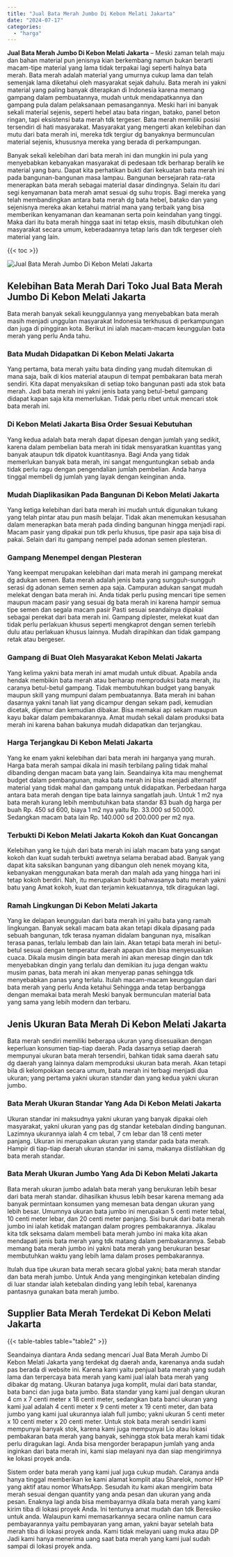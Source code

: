 ```yaml
---
title: "Jual Bata Merah Jumbo Di Kebon Melati Jakarta"
date: "2024-07-17"
categories: 
  - "harga"
---
```


**Jual Bata Merah Jumbo Di Kebon Melati Jakarta** – Meski zaman telah maju dan bahan material pun jenisnya kian berkembang namun bukan berarti macam-tipe material yang lama tidak terpakai lagi seperti halnya bata merah. Bata merah adalah material yang umurnya cukup lama dan telah semenjak lama diketahui oleh masyarakat sejak dahulu. Bata merah ini yakni material yang paling banyak diterapkan di Indonesia karena memang gampang dalam pembuatannya, mudah untuk mendapatkannya dan gampang pula dalam pelaksanaan pemasangannya. Meski hari ini banyak sekali material sejenis, seperti hebel atau bata ringan, batako, panel beton ringan, tapi eksistensi bata merah tdk tergeser. Bata merah memiliki posisi tersendiri di hati masyarakat. Masyarakat yang mengerti akan kelebihan dan mutu dari bata merah ini, mereka tdk tergiur dg banyaknya bermunculan material sejenis, khususnya mereka yang berada di perkampungan.

Banyak sekali kelebihan dari bata merah ini dan mungkin ini pula yang menyebabkan kebanyakan masyarakat di pedesaan tdk berharap beralih ke material yang baru. Dapat kita perhatikan bukti dari kekuatan bata merah ini pada bangunan-bangunan masa lampau. Bangunan bersejarah rata-rata menerapkan bata merah sebagai material dasar dindingnya. Selain itu dari segi kenyamanan bata merah amat sesuai dg suhu tropis. Bagi mereka yang telah membandingkan antara bata merah dg bata hebel, batako dan yang sejenisnya mereka akan ketahui matrial mana yang terbaik yang bisa memberikan kenyamanan dan keamanan serta poin keindahan yang tinggi. Maka dari itu bata merah hingga saat ini tetap eksis, masih dibutuhkan oleh masyarakat secara umum, keberadaannya tetap laris dan tdk tergeser oleh material yang lain.

{{< toc >}}

![Jual Bata Merah Jumbo Di Kebon Melati Jakarta](/images/jual-bata-merah-31.png)

## Kelebihan Bata Merah Dari Toko Jual Bata Merah Jumbo Di Kebon Melati Jakarta

Bata merah banyak sekali keunggulannya yang menyebabkan bata merah masih menjadi unggulan masyarakat Indonesia terkhusus di perkampungan dan juga di pinggiran kota. Berikut ini ialah macam-macam keunggulan bata merah yang perlu Anda tahu.

### Bata Mudah Didapatkan Di Kebon Melati Jakarta

Yang pertama, bata merah yaitu bata dinding yang mudah ditemukan di mana saja, baik di kios material ataupun di tempat pembakaran bata merah sendiri. Kita dapat menyaksikan di setiap toko bangunan pasti ada stok bata merah. Jadi bata merah ini yakni jenis bata yang betul-betul gampang didapat kapan saja kita memerlukan. Tidak perlu ribet untuk mencari stok bata merah ini.

### Di Kebon Melati Jakarta Bisa Order Sesuai Kebutuhan

Yang kedua adalah bata merah dapat dipesan dengan jumlah yang sedikit, karena dalam pembelian bata merah ini tidak mensyaratkan kuantitas yang banyak ataupun tdk dipatok kuantitasnya. Bagi Anda yang tidak memerlukan banyak bata merah, ini sangat menguntungkan sebab anda tidak perlu ragu dengan pengendalian jumlah pembelian. Anda hanya tinggal membeli dg jumlah yang layak dengan keinginan anda.

### Mudah Diaplikasikan Pada Bangunan Di Kebon Melati Jakarta

Yang ketiga kelebihan dari bata merah ini mudah untuk digunakan tukang yang telah pintar atau pun masih belajar. Tidak akan menemukan kesusahan dalam menerapkan bata merah pada dinding bangunan hingga menjadi rapi. Macam pasir yang dipakai pun tdk perlu khusus, tipe pasir apa saja bisa di pakai. Selain dari itu gampang nempel pada adonan semen plesteran.

### Gampang Menempel dengan Plesteran

Yang keempat merupakan kelebihan dari mata merah ini gampang merekat dg adukan semen. Bata merah adalah jenis bata yang sungguh-sungguh serasi dg adonan semen semen apa saja. Campuran adukan sangat mudah melekat dengan bata merah ini. Anda tidak perlu pusing mencari tipe semen maupun macam pasir yang sesuai dg bata merah ini karena hampir semua tipe semen dan segala macam pasir Pasti sesuai seandainya dipakai sebagai perekat dari bata merah ini. Gampang diplester, melekat kuat dan tidak perlu perlakuan khusus seperti mengkaprot dengan semen terlebih dulu atau perlakuan khusus lainnya. Mudah dirapihkan dan tidak gampang retak atau bergeser.

### Gampang di Buat Oleh Masyarakat Kebon Melati Jakarta

Yang kelima yakni bata merah ini amat mudah untuk dibuat. Apabila anda hendak membikin bata merah atau berharap memproduksi bata merah, itu caranya betul-betul gampang. Tidak membutuhkan budget yang banyak maupun skill yang mumpuni dalam pembuatannya. Bata merah ini bahan dasarnya yakni tanah liat yang dicampur dengan sekam padi, kemudian dicetak, dijemur dan kemudian dibakar. Bisa memakai api sekam maupun kayu bakar dalam pembakarannya. Amat mudah sekali dalam produksi bata merah ini karena bahan bakunya mudah didapatkan dan terjangkau.

### Harga Terjangkau Di Kebon Melati Jakarta

Yang ke enam yakni kelebihan dari bata merah ini harganya yang murah. Harga bata merah sampai dikala ini masih terbilang paling tidak mahal dibanding dengan macam bata yang lain. Seandainya kita mau menghemat budget dalam pembangunan, maka bata merah ini bisa menjadi alternatif material yang tidak mahal dan gampang untuk didapatkan. Perbedaan harga antara bata merah dengan tipe bata lainnya sangatlah jauh. Untuk 1 m2 nya bata merah kurang lebih membutuhkan bata standar 83 buah dg harga per buah Rp. 450 sd 600, biaya 1 m2 nya yaitu Rp. 33.000 sd 50.000. Sedangkan macam bata lain Rp. 140.000 sd 200.000 per m2 nya.

### Terbukti Di Kebon Melati Jakarta Kokoh dan Kuat Goncangan

Kelebihan yang ke tujuh dari bata merah ini ialah macam bata yang sangat kokoh dan kuat sudah terbukti awetnya selama berabad abad. Banyak yang dapat kita saksikan bangunan yang dibangun oleh nenek moyang kita, kebanyakan menggunakan bata merah dan malah ada yang hingga hari ini tetap kokoh berdiri. Nah, itu merupakan bukti bahwasanya batu merah yakni batu yang Amat kokoh, kuat dan terjamin kekuatannya, tdk diragukan lagi.

### Ramah Lingkungan Di Kebon Melati Jakarta

Yang ke delapan keunggulan dari bata merah ini yaitu bata yang ramah lingkungan. Banyak sekali macam bata akan tetapi dikala dipasang pada sebuah bangunan, tdk terasa nyaman didalam bangunan nya, misalkan terasa panas, terlalu lembab dan lain lain. Akan tetapi bata merah ini betul-betul sesuai dengan temperatur daerah apapun dan bisa menyesuaikan cuaca. Dikala musim dingin bata merah ini akan meresap dingin dan tdk menyebabkan dingin yang terlalu dan demikian itu juga dengan waktu musim panas, bata merah ini akan menyerap panas sehingga tdk menyebabkan panas yang terlalu. Itulah macam-macam keunggulan dari bata merah yang perlu Anda ketahui Sehingga anda tetap berbangga dengan memakai bata merah Meski banyak bermunculan material bata yang sama yang lebih modern dan terbaru.

## Jenis Ukuran Bata Merah Di Kebon Melati Jakarta

Bata merah sendiri memiliki beberapa ukuran yang disesuaikan dengan keperluan konsumen tiap-tiap daerah. Pada dasarnya setiap daerah mempunyai ukuran bata merah tersendiri, bahkan tidak sama daerah satu dg daerah yang lainnya dalam memproduksi ukuran bata merah. Akan tetapi bila di kelompokkan secara umum, bata merah ini terbagi menjadi dua ukuran; yang pertama yakni ukuran standar dan yang kedua yakni ukuran jumbo.

### Bata Merah Ukuran Standar Yang Ada Di Kebon Melati Jakarta

Ukuran standar ini maksudnya yakni ukuran yang banyak dipakai oleh masyarakat, yakni ukuran yang pas dg standar ketebalan dinding bangunan. Lazimnya ukurannya ialah 4 cm tebal, 7 cm lebar dan 18 centi meter panjang. Ukuran ini merupakan ukuran yang standar pada bata merah. Hampir di tiap-tiap daerah ukuran standar ini sama, makanya diistilahkan dg bata merah standar.

### Bata Merah Ukuran Jumbo Yang Ada Di Kebon Melati Jakarta

Bata merah ukuran jumbo adalah bata merah yang berukuran lebih besar dari bata merah standar. dihasilkan khusus lebih besar karena memang ada banyak permintaan konsumen yang memesan bata dengan ukuran yang lebih besar. Umumnya ukuran bata jumbo ini merupakan 5 centi meter tebal, 10 centi meter lebar, dan 20 centi meter panjang. Sisi buruk dari bata merah jumbo ini ialah ketidak matangan dalam progres pembakarannya. Jikalau kita tdk seksama dalam membeli bata merah jumbo ini maka kita akan mendapati jenis bata merah yang tdk matang dalam pembakarannya. Sebab memang bata merah jumbo ini yakni bata merah yang berukuran besar membutuhkan waktu yang lebih lama dalam proses pembakarannya.

Itulah dua tipe ukuran bata merah secara global yakni; bata merah standar dan bata merah jumbo. Untuk Anda yang menginginkan ketebalan dinding di luar standar ialah ketebalan dinding yang lebih tebal, karenanya pantasnya gunakan bata merah jumbo.

## Supplier Bata Merah Terdekat Di Kebon Melati Jakarta

{{< table-tables table="table2" >}}

Seandainya diantara Anda sedang mencari Jual Bata Merah Jumbo Di Kebon Melati Jakarta yang terdekat dg daerah anda, karenanya anda sudah pas berada di website ini. Karena kami yaitu penjual bata merah yang sudah lama dan terpercaya bata merah yang kami jual ialah bata merah yang dibakar dg matang. Ukuran batanya juga komplit, mulai dari bata standar, bata banci dan juga bata jumbo. Bata standar yang kami jual dengan ukuran 4 cm x 7 centi meter x 18 centi meter, sedangkan bata banci ukuran yang kami jual adalah 4 centi meter x 9 centi meter x 19 centi meter, dan bata jumbo yang kami jual ukurannya ialah full jumbo; yakni ukuran 5 centi meter x 10 centi meter x 20 centi meter. Untuk stok bata merah sendiri kami mempunyai banyak stok, karena kami juga mempunyai Lio atau lokasi pembakaran bata merah yang banyak, sehingga stok bata merah kami tidak perlu diragukan lagi. Anda bisa mengorder berapapun jumlah yang anda inginkan dari bata merah ini, kami siap melayani nya dan siap mengirimnya ke lokasi proyek anda.

Sistem order bata merah yang kami jual juga cukup mudah. Caranya anda hanya tinggal memberikan ke kami alamat komplit atau Sharelok, nomor HP yang aktif atau nomor WhatsApp. Sesudah itu kami akan mengirim bata merah sesuai dengan quantity yang anda pesan dan ukuran yang anda pesan. Enaknya lagi anda bisa membayarnya dikala bata merah yang kami kirim tiba di lokasi proyek Anda. Ini tentunya amat mudah dan tdk Beresiko untuk anda. Walaupun kami memasarkannya secara online namun cara pembayarannya yaitu pembayaran yang aman, yakni bayar setelah bata merah tiba di lokasi proyek anda. Kami tidak melayani uang muka atau DP Jadi kami hanya menerima uang saat bata merah yang kami jual sudah sampai di lokasi proyek anda.
